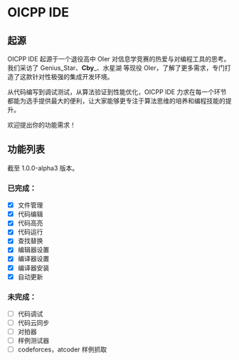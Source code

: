 # OICPP IDE

## 起源
OICPP IDE 起源于一个退役高中 OIer 对信息学竞赛的热爱与对编程工具的思考。我们采访了 Genius_Star、__Cby___、水星湖 等现役 OIer，了解了更多需求，专门打造了这款针对性极强的集成开发环境。

从代码编写到调试测试，从算法验证到性能优化，OICPP IDE 力求在每一个环节都能为选手提供最大的便利，让大家能够更专注于算法思维的培养和编程技能的提升。

欢迎提出你的功能需求！

## 功能列表

截至 1.0.0-alpha3 版本。

### 已完成：
 - [x] 文件管理
 - [x] 代码编辑
 - [x] 代码高亮
 - [x] 代码运行
 - [x] 查找替换
 - [x] 编辑器设置
 - [x] 编译器设置
 - [x] 编译器安装
 - [x] 自动更新

### 未完成：
 - [ ] 代码调试
 - [ ] 代码云同步
 - [ ] 对拍器
 - [ ] 样例测试器
 - [ ] codeforces，atcoder 样例抓取
